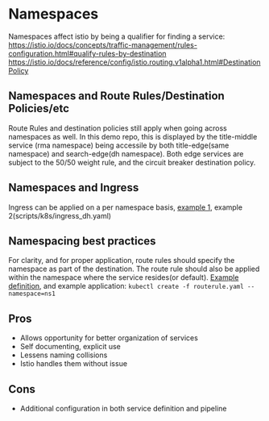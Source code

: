 # Namespaces
Namespaces affect istio by being a qualifier for finding a service:
https://istio.io/docs/concepts/traffic-management/rules-configuration.html#qualify-rules-by-destination
https://istio.io/docs/reference/config/istio.routing.v1alpha1.html#DestinationPolicy

## Namespaces and Route Rules/Destination Policies/etc
Route Rules and destination policies still apply when going across namespaces as well. In this demo repo, this is displayed by the title-middle service (rma namespace) being accessile by both title-edge(same namespace) and search-edge(dh namespace). Both edge services are subject to the 50/50 weight rule, and the circuit breaker destination policy.


## Namespaces and Ingress
Ingress can be applied on a per namespace basis, [example 1](scripts/k8s/ingress_rma.yaml), example 2(scripts/k8s/ingress_dh.yaml)


## Namespacing best practices
For clarity, and for proper application, route rules should specify the namespace as part of the destination. The route rule should also be applied within the namespace where the service resides(or default). [Example definition](title-middle/k8s/route/title-middle-route.yaml), and example application:
`kubectl create -f routerule.yaml --namespace=ns1`

## Pros
* Allows opportunity for better organization of services
* Self documenting, explicit use
* Lessens naming collisions
* Istio handles them without issue

## Cons
* Additional configuration in both service definition and pipeline